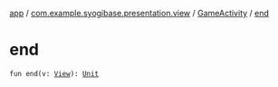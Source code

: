 [app](../../index.md) / [com.example.syogibase.presentation.view](../index.md) / [GameActivity](index.md) / [end](./end.md)

# end

`fun end(v: `[`View`](https://developer.android.com/reference/android/view/View.html)`): `[`Unit`](https://kotlinlang.org/api/latest/jvm/stdlib/kotlin/-unit/index.html)
